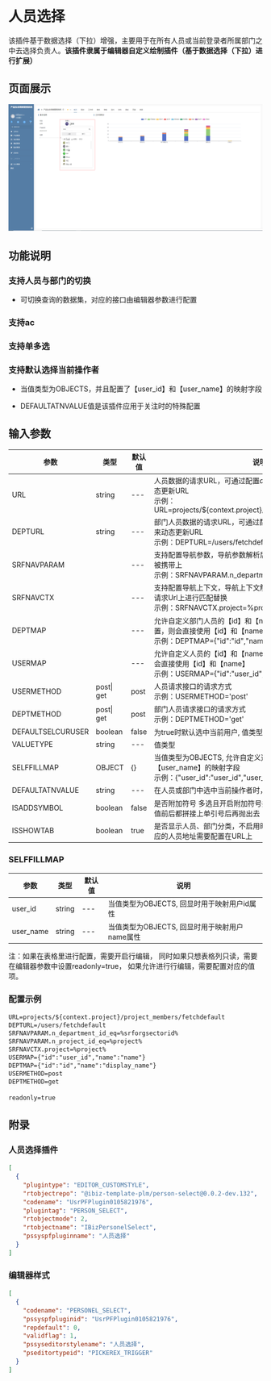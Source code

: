 # 人员选择

该插件基于数据选择（下拉）增强，主要用于在所有人员或当前登录者所属部门之中去选择负责人。**该插件隶属于编辑器自定义绘制插件（基于数据选择（下拉）进行扩展）**


## 页面展示

![img](./public/assets/images/scene.png)


## 功能说明

### 支持人员与部门的切换
- 可切换查询的数据集，对应的接口由编辑器参数进行配置

### 支持ac

### 支持单多选

### 支持默认选择当前操作者

- 当值类型为OBJECTS，并且配置了【user_id】和【user_name】的映射字段

- DEFAULTATNVALUE值是该插件应用于关注时的特殊配置


## 输入参数

| 参数              | 类型       | 默认值 | 说明                                                         |
| ----------------- | ---------- | ------ | ------------------------------------------------------------ |
| URL               | string     | ---    | 人员数据的请求URL，可通过配置${context.xxx}或者${data.xxx}来动态更新URL<br />示例：URL=projects/${context.project}/project_members/fetchdefault |
| DEPTURL           | string     | ---    | 部门人员数据的请求URL，可通过配置${context.xxx}或者${data.xxx}来动态更新URL<br />示例：DEPTURL=/users/fetchdefault |
| SRFNAVPARAM       |            | ---    | 支持配置导航参数，导航参数解析后会在人员或者部门人员请求时被携带上<br />示例：SRFNAVPARAM.n_department_id_eq=%srforgsectorid%,<br/> |
| SRFNAVCTX         |            | ---    | 支持配置导航上下文，导航上下文解析后会在人员或者部门人员的请求Url上进行匹配替换<br />示例：SRFNAVCTX.project=%project% |
| DEPTMAP           |            | ---    | 允许自定义部门人员的【id】和【name】的映射字段，如果未配置，则会直接使用【id】和【name】<br />示例：DEPTMAP={"id":"id","name":"display_name"} |
| USERMAP           |            | ---    | 允许自定义人员的【id】和【name】的映射字段，如果未配置，则会直接使用【id】和【name】<br />示例：USERMAP={"id":"user_id","name":"name"} |
| USERMETHOD        | post\| get | post   | 人员请求接口的请求方式<br />示例：USERMETHOD='post'          |
| DEPTMETHOD        | post\| get | post   | 部门人员请求接口的请求方式<br />示例：DEPTMETHOD='get'       |
| DEFAULTSELCURUSER | boolean    | false  | 为true时默认选中当前用户, 值类型为OBJECTS时生效              |
| VALUETYPE         | string     | ---    | 值类型                                                       |
| SELFFILLMAP       | OBJECT     | {}     | 当值类型为OBJECTS, 允许自定义选择人的【user_id】和【user_name】的映射字段  <br />示例：{"user_id":"user_id","user_name":"name"} |
| DEFAULTATNVALUE   | string     | ---    | 在人员或部门中选中当前操作者时，指定默认的关注类型。<br />   |
| ISADDSYMBOL       | boolean    | false  | 是否附加符号 多选且开启附加符号并且选择值为多个时，每个选择值前后都拼接上单引号后再抛出去 |
| ISSHOWTAB         | boolean    | true   | 是否显示人员、部门分类，不启用时，只启用并显示全部人员，对应的人员地址需要配置在URL上 |

### SELFFILLMAP

| 参数      | 类型   | 默认值 | 说明                                          |
| --------- | ------ | ------ | --------------------------------------------- |
| user_id   | string | ---    | 当值类型为OBJECTS, 回显时用于映射用户id属性   |
| user_name | string | ---    | 当值类型为OBJECTS, 回显时用于映射用户name属性 |

注：如果在表格里进行配置，需要开启行编辑， 同时如果只想表格列只读，需要在编辑器参数中设置readonly=true， 如果允许进行行编辑，需要配置对应的值项。

### 配置示例

```
URL=projects/${context.project}/project_members/fetchdefault
DEPTURL=/users/fetchdefault
SRFNAVPARAM.n_department_id_eq=%srforgsectorid%
SRFNAVPARAM.n_project_id_eq=%project%
SRFNAVCTX.project=%project%
USERMAP={"id":"user_id","name":"name"}
DEPTMAP={"id":"id","name":"display_name"}
USERMETHOD=post
DEPTMETHOD=get

readonly=true
```


## 附录

### 人员选择插件

```json
[
  {
    "plugintype": "EDITOR_CUSTOMSTYLE",
    "rtobjectrepo": "@ibiz-template-plm/person-select@0.0.2-dev.132",
    "codename": "UsrPFPlugin0105821976",
    "plugintag": "PERSON_SELECT",
    "rtobjectmode": 2,
    "rtobjectname": "IBizPersonelSelect",
    "pssyspfpluginname": "人员选择"
  }
]
```

### 编辑器样式

```json
[
  {
    "codename": "PERSONEL_SELECT",
    "pssyspfpluginid": "UsrPFPlugin0105821976",
    "repdefault": 0,
    "validflag": 1,
    "pssyseditorstylename": "人员选择",
    "pseditortypeid": "PICKEREX_TRIGGER"
  }
]
```
